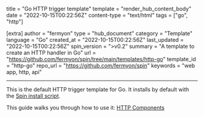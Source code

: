 title = "Go HTTP trigger template"
template = "render_hub_content_body"
date = "2022-10-15T00:22:56Z"
content-type = "text/html"
tags = ["go", "http"]

[extra]
author = "fermyon"
type = "hub_document"
category = "Template"
language = "Go"
created_at = "2022-10-15T00:22:56Z"
last_updated = "2022-10-15T00:22:56Z"
spin_version = ">v0.2"
summary =  "A template to create an HTTP handler in Go"
url = "https://github.com/fermyon/spin/tree/main/templates/http-go"
template_id = "http-go"
repo_url = "https://github.com/fermyon/spin"
keywords = "web app, http, api"

---

This is the default HTTP trigger template for Go. It installs by default with the [Spin install script](../../spin/install#installing-spin).

This guide walks you through how to use it: [HTTP Components](../../spin/go-components#http-components)
